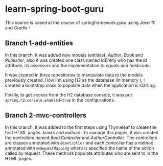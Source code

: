 # learn-spring-boot-guru
This source is based at the course of springframework.guru using _Java 10_ and _Gradle_ !


## Branch 1-add-entities

In this branch, it was added new models (entities): _Author_, _Book_ and _Publisher_, also it was created one class named IdEntity who has the _Id_ attribute, its assessors and the implementation to _equals and hashcode_.

It was created in three repositories to manipulate data to the models previously created.
How I'm using H2 as the database (in memory ), I created a bootstrap class to populate data when the application is starting.  

Finally, to get access from the H2 database console, it was put ```spring.h2.console.enabled=true``` in the configurations.

## Branch 2-mvc-controllers

In this branch, it was added to the first steps using Thymeleaf to create the first HTML pages: _books_ and _authors_. To manage this pages, it was created the controllers named _BookController_ and _AuthorController_. The controllers are classes annotated with ```@Controller``` and each controller has a method annotated with ```@RequestMapping``` where is specified the name of the action called by request. These methods populate attributes who are sent to in the HTML pages.